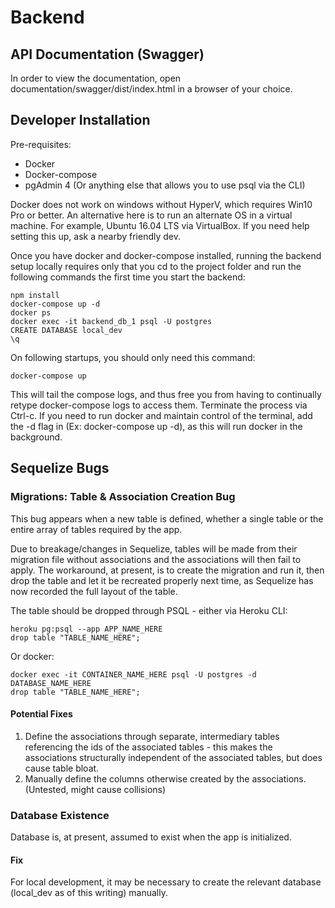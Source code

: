 # Backend

## API Documentation (Swagger)

In order to view the documentation, open documentation/swagger/dist/index.html in a browser of your choice.

## Developer Installation

Pre-requisites:
- Docker
- Docker-compose
- pgAdmin 4 (Or anything else that allows you to use psql via the CLI)

Docker does not work on windows without HyperV, which requires Win10 Pro or better. An alternative here is to run an alternate OS in a virtual machine. For example, Ubuntu 16.04 LTS via VirtualBox. If you need help setting this up, ask a nearby friendly dev.

Once you have docker and docker-compose installed, running the backend setup locally requires only that you cd to the project folder and run the following commands the first time you start the backend:

```
npm install
docker-compose up -d
docker ps
docker exec -it backend_db_1 psql -U postgres
CREATE DATABASE local_dev
\q
```

On following startups, you should only need this command:

```
docker-compose up
```

This will tail the compose logs, and thus free you from having to continually retype docker-compose logs to access them. Terminate the process via Ctrl-c. If you need to run docker and maintain control of the terminal, add the -d flag in (Ex: docker-compose up -d), as this will run docker in the background.

## Sequelize Bugs

### Migrations: Table & Association Creation Bug

This bug appears when a new table is defined, whether a single table or the entire array of tables required by the app.

Due to breakage/changes in Sequelize, tables will be made from their migration file without associations and the associations will then fail to apply. The workaround, at present, is to create the migration and run it, then drop the table and let it be recreated properly next time, as Sequelize has now recorded the full layout of the table.

The table should be dropped through PSQL - either via Heroku CLI:

```
heroku pg:psql --app APP_NAME_HERE
drop table "TABLE_NAME_HERE";
```

Or docker:

```
docker exec -it CONTAINER_NAME_HERE psql -U postgres -d DATABASE_NAME_HERE
drop table "TABLE_NAME_HERE";
```

#### Potential Fixes

1) Define the associations through separate, intermediary tables referencing the ids of the associated tables - this makes the associations structurally independent of the associated tables, but does cause table bloat.
2) Manually define the columns otherwise created by the associations. (Untested, might cause collisions)

### Database Existence

Database is, at present, assumed to exist when the app is initialized.

#### Fix

For local development, it may be necessary to create the relevant database (local_dev as of this writing) manually.
